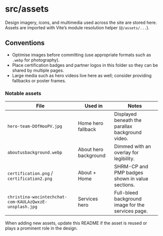 # src/assets

Design imagery, icons, and multimedia used across the site are stored here. Assets are imported with Vite’s module resolution helper (`@/assets/...`).

## Conventions

- Optimise images before committing (use appropriate formats such as `.webp` for photography).
- Place certification badges and partner logos in this folder so they can be shared by multiple pages.
- Large media such as hero videos live here as well; consider providing fallbacks or poster frames.

### Notable assets

| File | Used in | Notes |
|------|---------|-------|
| `hero-team-DOfHooPV.jpg` | Home hero fallback | Displayed beneath the parallax background video. |
| `aboutusbackground.webp` | About hero background | Dimmed with an overlay for legibility. |
| `certification.png` / `certification2.png` | About + Home | SHRM-CP and PMP badges shown in value sections. |
| `christina-wocintechchat-com-KAULAzQwxzE-unsplash.jpg` | Services hero | Full-bleed background image for the services page. |

When adding new assets, update this README if the asset is reused or plays a prominent role in the design.
